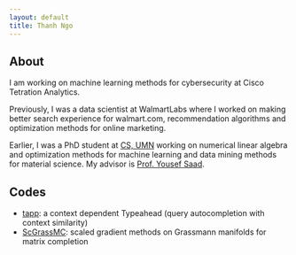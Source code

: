 ```yaml
---
layout: default
title: Thanh Ngo
---
```


## About

I am working on machine learning methods for cybersecurity at Cisco Tetration Analytics.

Previously, I was a data scientist at WalmartLabs where I worked on making better search experience for walmart.com, recommendation algorithms and optimization methods for online marketing.

Earlier, I was a PhD student at [CS, UMN](https://www.cs.umn.edu) working on numerical linear algebra and optimization methods for machine learning and data mining methods for material science. My advisor is [Prof. Yousef Saad](http://www.cs.umn.edu/~saad).

## Codes

* [tapp](https://github.com/trungthanh/tapp): a context dependent Typeahead (query autocompletion with context similarity)
* [ScGrassMC](https://github.com/trungthanh/ScGrassMC): scaled gradient methods on Grassmann manifolds for matrix completion
